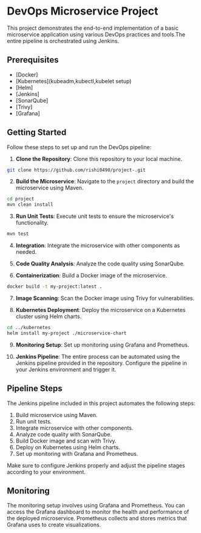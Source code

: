  # DevOps Microservice Project
This project demonstrates the end-to-end implementation of a basic microservice application using various DevOps practices and tools.The entire pipeline is orchestrated using Jenkins.

## Prerequisites

- [Docker]
- [Kubernetes](kubeadm,kubectl,kubelet setup)
- [Helm]
- [Jenkins]
- [SonarQube]
- [Trivy]
- [Grafana]

## Getting Started

Follow these steps to set up and run the DevOps pipeline:

1. **Clone the Repository**: Clone this repository to your local machine.

```bash
git clone https://github.com/rishi0490/project-.git
```

2. **Build the Microservice**: Navigate to the `project` directory and build the microservice using Maven.

```bash
cd project 
mvn clean install
```

3. **Run Unit Tests**: Execute unit tests to ensure the microservice's functionality.

```bash
mvn test
```

4. **Integration**: Integrate the microservice with other components as needed.

5. **Code Quality Analysis**: Analyze the code quality using SonarQube.

6. **Containerization**: Build a Docker image of the microservice.

   

```bash
docker build -t my-project:latest .
```

7. **Image Scanning**: Scan the Docker image using Trivy for vulnerabilities.

8. **Kubernetes Deployment**: Deploy the microservice on a Kubernetes cluster using Helm charts.

```bash
cd ../kubernetes
helm install my-project ./microservice-chart
```

9. **Monitoring Setup**: Set up monitoring using Grafana and Prometheus.

10. **Jenkins Pipeline**: The entire process can be automated using the Jenkins pipeline provided in the repository. Configure the pipeline in your Jenkins environment and trigger it.

## ****Pipeline Steps****

The Jenkins pipeline included in this project automates the following steps:

1. Build microservice using Maven.
2. Run unit tests.
3. Integrate microservice with other components.
4. Analyze code quality with SonarQube.
5. Build Docker image and scan with Trivy.
6. Deploy on Kubernetes using Helm charts.
7. Set up monitoring with Grafana and Prometheus.

Make sure to configure Jenkins properly and adjust the pipeline stages according to your environment.

## **Monitoring**

The monitoring setup involves using Grafana and Prometheus. You can access the Grafana dashboard to monitor the health and performance of the deployed microservice. Prometheus collects and stores metrics that Grafana uses to create visualizations.
